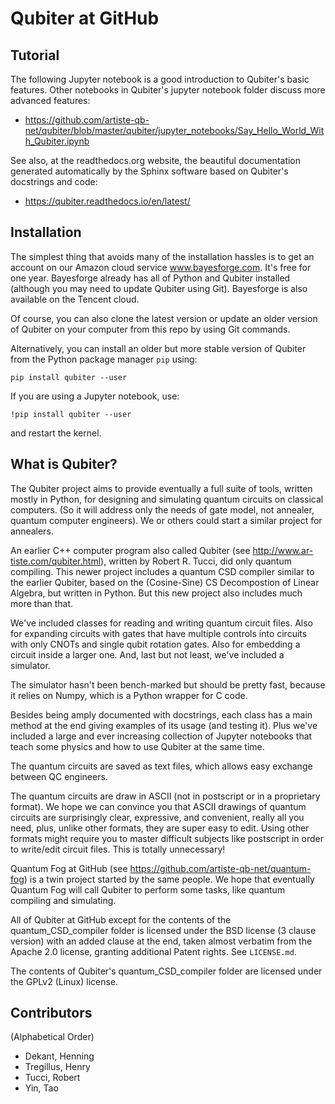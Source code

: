 # Qubiter at GitHub

## Tutorial

The following Jupyter notebook is a 
good introduction to Qubiter's basic features. Other notebooks
in Qubiter's jupyter notebook folder
discuss more advanced features:

* https://github.com/artiste-qb-net/qubiter/blob/master/qubiter/jupyter_notebooks/Say_Hello_World_With_Qubiter.ipynb

See also, at the readthedocs.org 
website, the beautiful documentation generated automatically by the Sphinx 
software based on Qubiter's docstrings and code:

* https://qubiter.readthedocs.io/en/latest/

## Installation

The simplest thing that avoids 
many of the installation hassles is to get an account 
on our Amazon cloud service
www.bayesforge.com. It's free for one year. 
 Bayesforge already has 
all of Python and Qubiter installed (although you may need to 
update Qubiter using Git).
 Bayesforge is also available on the Tencent cloud.
 
Of  course, you can also clone the latest version or update
an older version of Qubiter on your computer
from this repo by using Git commands.

Alternatively, you can install an older but more stable version
 of Qubiter from the Python package
 manager `pip` using:
```
pip install qubiter --user
```

If you are using a Jupyter notebook, use:
```
!pip install qubiter --user
```
and restart the kernel.

## What is Qubiter?

The Qubiter project aims to  provide eventually a full suite of tools, written mostly in Python, for designing and simulating quantum circuits on classical computers. (So it will address only the needs of gate model, not annealer, quantum computer engineers). We or others could start a similar project for annealers.

An earlier C++ computer program also called Qubiter (see http://www.ar-tiste.com/qubiter.html), written by Robert R. Tucci, did only quantum compiling. This newer project includes a quantum CSD compiler similar to the earlier Qubiter, based on the (Cosine-Sine) CS Decompostion of Linear Algebra, but written in Python. But this new project also includes much more than that.

We've included classes for reading and writing quantum circuit files. Also for expanding circuits with gates that have multiple controls into circuits with only CNOTs and single qubit rotation gates. Also for embedding a circuit inside a larger one. And, last but not least, we've included a simulator.

The simulator hasn't been bench-marked but should be pretty fast, because it relies on Numpy, which is a Python wrapper for C code.

Besides being amply documented with docstrings, each class has a main method at the end giving examples of its usage (and testing it). Plus we've included a large and ever increasing collection of Jupyter notebooks that teach some physics and how to use Qubiter at the same time.

The quantum circuits are saved as text files, which allows easy exchange between QC engineers.

The quantum circuits are draw in ASCII (not in postscript or in a proprietary format). We hope we can convince you that ASCII drawings of quantum circuits are surprisingly clear, expressive, and convenient, really all you need, plus, unlike other formats, they are super easy to edit. Using other formats might require you to master difficult subjects like postscript in order to write/edit circuit files. This is totally unnecessary!

Quantum Fog at GitHub (see https://github.com/artiste-qb-net/quantum-fog) is a twin project started by the same people. We hope that eventually Quantum Fog will call Qubiter to perform some tasks, like quantum compiling and simulating.

All of Qubiter at GitHub except for the contents of the quantum_CSD_compiler folder is licensed under the BSD license (3 clause version) with an added clause at the end, taken almost verbatim from the Apache 2.0 license, granting additional Patent rights. See `LICENSE.md`.

The contents of Qubiter's quantum_CSD_compiler folder are licensed under the GPLv2 (Linux) license.

## Contributors

(Alphabetical Order)
* Dekant, Henning
* Tregillus, Henry
* Tucci, Robert
* Yin, Tao